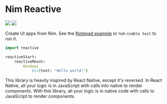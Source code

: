 # Nim Reactive

![](https://img.shields.io/badge/status-incomplete-red)
![](https://img.shields.io/badge/platforms-macosx%20windows-darkgreen)

Create UI apps from Nim. See the [Notepad example](./examples/notepad.nim) or run `nimble test` to run it.

```nim
import reactive

reactiveStart:
    reactiveMount:
        Window:
            Div(text: "Hello world!")
```

This library is heavily inspired by React Native, except it's reversed. In React Native, all your logic is in JavaScript with calls into native to render components. With this library, all your logic is in native code with calls to JavaScript to render components.